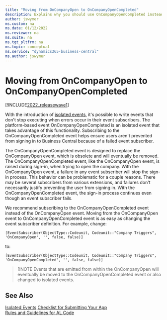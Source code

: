 ```yaml
---
title: "Moving from OnCompanyOpen to OnCompanyOpenCompleted"
description: Explains why you should use OnCompanyOpenCompleted instead of OnCompanyOpen.
author: jswymer
ms.custom: na
ms.date: 01/12/2022
ms.reviewer: na
ms.suite: na
ms.tgt_pltfrm: na
ms.topic: conceptual
ms.service: "dynamics365-business-central"
ms.author: jswymer
---
```

# Moving from OnCompanyOpen to OnCompanyOpenCompleted

[!INCLUDE[2022_releasewave1](../includes/2022_releasewave1.md)]

With the introduction of [isolated events](devenv-events-isolated.md), it's possible to write events that don't stop executing when errors occur in their event subscribers. The platform-based event OnCompanyOpenCompleted is an isolated event that takes advantage of this functionality. Subscribing to the OnCompanyOpenCompleted event helps ensure users aren't prevented from signing in to Business Central because of a failed event subscriber.

The OnCompanyOpenCompleted event is designed to replace the OnCompanyOpen event, which is obsolete and will eventually be removed. The OnCompanyOpenCompleted event, like the OnCompanyOpen event, is raised during sign-in, when trying to open the company. With the OnCompanyOpen event, a failure in any event subscriber will stop the sign-in process. This behavior can be problematic for a couple reasons. There may be several subscribers from various extensions, and failures don't necessarily justify preventing the user from signing in. With the OnCompanyOpenCompleted event, the sign-in process continues even though an event subscriber fails.

We recommend subscribing to the OnCompanyOpenCompleted event instead of the OnCompanyOpen event. Moving from the OnCompanyOpen event to OnCompanyOpenCompleted event is as easy as changing the event subscriber definition. For example, change:

```al
[EventSubscriber(ObjectType::Codeunit, Codeunit::"Company Triggers", 'OnCompanyOpen', '', false, false)]
```

to:

```al
[EventSubscriber(ObjectType::Codeunit, Codeunit::"Company Triggers", 'OnCompanyOpenCompleted', '', false, false)]
```

> [!NOTE
> Events that are emitted from within the OnCompanyOpen will eventually be moved to the OnCompanyOpenCompleted event or also changed to isolated events.

## See Also

[Isolated Events](devenv-events-isolated.md)
[Checklist for Submitting Your App](../developer/devenv-checklist-submission.md)  
[Rules and Guidelines for AL Code](apptest-overview.md)  